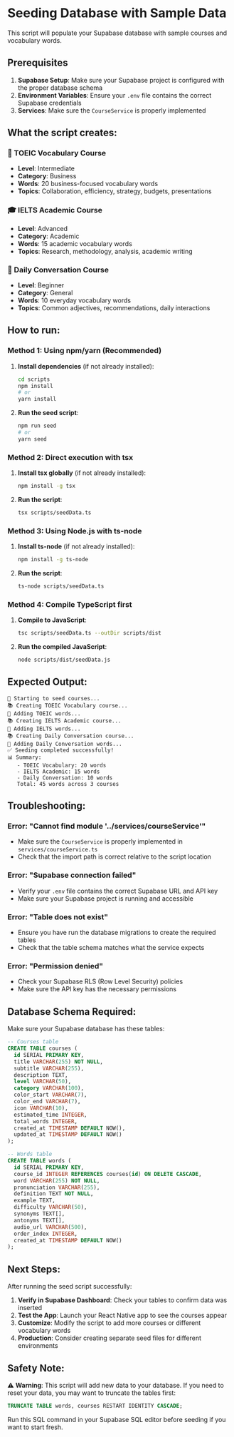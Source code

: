 # Seeding Database with Sample Data

This script will populate your Supabase database with sample courses and vocabulary words.

## Prerequisites

1. **Supabase Setup**: Make sure your Supabase project is configured with the proper database schema
2. **Environment Variables**: Ensure your `.env` file contains the correct Supabase credentials
3. **Services**: Make sure the `CourseService` is properly implemented

## What the script creates:

### 🏢 TOEIC Vocabulary Course

- **Level**: Intermediate
- **Category**: Business
- **Words**: 20 business-focused vocabulary words
- **Topics**: Collaboration, efficiency, strategy, budgets, presentations

### 🎓 IELTS Academic Course

- **Level**: Advanced
- **Category**: Academic
- **Words**: 15 academic vocabulary words
- **Topics**: Research, methodology, analysis, academic writing

### 💬 Daily Conversation Course

- **Level**: Beginner
- **Category**: General
- **Words**: 10 everyday vocabulary words
- **Topics**: Common adjectives, recommendations, daily interactions

## How to run:

### Method 1: Using npm/yarn (Recommended)

1. **Install dependencies** (if not already installed):

   ```bash
   cd scripts
   npm install
   # or
   yarn install
   ```

2. **Run the seed script**:
   ```bash
   npm run seed
   # or
   yarn seed
   ```

### Method 2: Direct execution with tsx

1. **Install tsx globally** (if not already installed):

   ```bash
   npm install -g tsx
   ```

2. **Run the script**:
   ```bash
   tsx scripts/seedData.ts
   ```

### Method 3: Using Node.js with ts-node

1. **Install ts-node** (if not already installed):

   ```bash
   npm install -g ts-node
   ```

2. **Run the script**:
   ```bash
   ts-node scripts/seedData.ts
   ```

### Method 4: Compile TypeScript first

1. **Compile to JavaScript**:

   ```bash
   tsc scripts/seedData.ts --outDir scripts/dist
   ```

2. **Run the compiled JavaScript**:
   ```bash
   node scripts/dist/seedData.js
   ```

## Expected Output:

```
🌱 Starting to seed courses...
📚 Creating TOEIC Vocabulary course...
📝 Adding TOEIC words...
📚 Creating IELTS Academic course...
📝 Adding IELTS words...
📚 Creating Daily Conversation course...
📝 Adding Daily Conversation words...
✅ Seeding completed successfully!
📊 Summary:
   - TOEIC Vocabulary: 20 words
   - IELTS Academic: 15 words
   - Daily Conversation: 10 words
   Total: 45 words across 3 courses
```

## Troubleshooting:

### Error: "Cannot find module '../services/courseService'"

- Make sure the `CourseService` is properly implemented in `services/courseService.ts`
- Check that the import path is correct relative to the script location

### Error: "Supabase connection failed"

- Verify your `.env` file contains the correct Supabase URL and API key
- Make sure your Supabase project is running and accessible

### Error: "Table does not exist"

- Ensure you have run the database migrations to create the required tables
- Check that the table schema matches what the service expects

### Error: "Permission denied"

- Check your Supabase RLS (Row Level Security) policies
- Make sure the API key has the necessary permissions

## Database Schema Required:

Make sure your Supabase database has these tables:

```sql
-- Courses table
CREATE TABLE courses (
  id SERIAL PRIMARY KEY,
  title VARCHAR(255) NOT NULL,
  subtitle VARCHAR(255),
  description TEXT,
  level VARCHAR(50),
  category VARCHAR(100),
  color_start VARCHAR(7),
  color_end VARCHAR(7),
  icon VARCHAR(10),
  estimated_time INTEGER,
  total_words INTEGER,
  created_at TIMESTAMP DEFAULT NOW(),
  updated_at TIMESTAMP DEFAULT NOW()
);

-- Words table
CREATE TABLE words (
  id SERIAL PRIMARY KEY,
  course_id INTEGER REFERENCES courses(id) ON DELETE CASCADE,
  word VARCHAR(255) NOT NULL,
  pronunciation VARCHAR(255),
  definition TEXT NOT NULL,
  example TEXT,
  difficulty VARCHAR(50),
  synonyms TEXT[],
  antonyms TEXT[],
  audio_url VARCHAR(500),
  order_index INTEGER,
  created_at TIMESTAMP DEFAULT NOW()
);
```

## Next Steps:

After running the seed script successfully:

1. **Verify in Supabase Dashboard**: Check your tables to confirm data was inserted
2. **Test the App**: Launch your React Native app to see the courses appear
3. **Customize**: Modify the script to add more courses or different vocabulary words
4. **Production**: Consider creating separate seed files for different environments

## Safety Note:

⚠️ **Warning**: This script will add new data to your database. If you need to reset your data, you may want to truncate the tables first:

```sql
TRUNCATE TABLE words, courses RESTART IDENTITY CASCADE;
```

Run this SQL command in your Supabase SQL editor before seeding if you want to start fresh.
